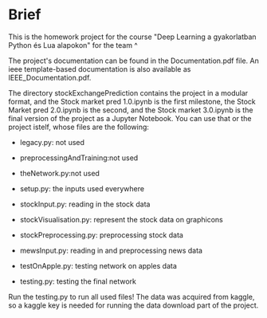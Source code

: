 # Brief

This is the homework project for the course "Deep Learning a gyakorlatban Python és Lua alapokon" for the team ^

The project's documentation can be found in the Documentation.pdf file. An ieee template-based documentation is also available as IEEE_Documentation.pdf.

The directory stockExchangePrediction contains the project in a modular format, and the Stock market pred 1.0.ipynb is the first milestone, the Stock Market pred 2.0.ipynb is the second, and the Stock market 3.0.ipynb is the final version of the project as a Jupyter Notebook. You can use that or the project istelf, whose files are the following:

* legacy.py: not used
* preprocessingAndTraining:not used
* theNetwork.py:not used

* setup.py: the inputs used everywhere
* stockInput.py: reading in the stock data
* stockVisualisation.py: represent the stock data on graphicons
* stockPreprocessing.py: preprocessing stock data
* mewsInput.py: reading in and preprocessing news data
* testOnApple.py: testing network on apples data
* testing.py: testing the final network

Run the testing.py to run all used files!
The data was acquired from kaggle, so a kaggle key is needed for running the data download part of the project.
